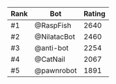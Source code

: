 Rank|Bot|Rating
---|---|---
#1|@RaspFish|2640
#2|@NilatacBot|2460
#3|@anti-bot|2254
#4|@CatNail|2067
#5|@pawnrobot|1891
